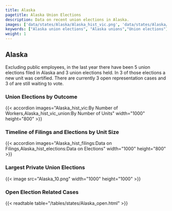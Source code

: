 ```yaml
---
title: Alaska
pagetitle: Alaska Union Elections
description: Data on recent union elections in Alaska.
images: ['data/states/Alaska/Alaska_hist_vic.png', 'data/states/Alaska/Alaska_hist_size.png', 'data/states/Alaska/Alaska_10.png']
keywords: ["Alaska union elections", "Alaska unions","Union elections"]
weight: 1
---
```

##  Alaska

Excluding public employees, in the last year there have been 5 union elections filed in Alaska and 3 union elections held. In 3 of those elections a new unit was certified. There are currently 3 open representation cases and 3 of are still waiting to vote.

### Union Elections by Outcome
{{< accordion images="Alaska_hist_vic:By Number of Workers,Alaska_hist_vic_union:By Number of Units" width="1000" height="800" >}}

### Timeline of Filings and Elections by Unit Size
{{< accordion images="Alaska_hist_filings:Data on Filings,Alaska_hist_elections:Data on Elections" width="1000" height="800" >}}

### Largest Private Union Elections
{{< image src="Alaska_10.png" width="1000" height="1000"  >}}

### Open Election Related Cases
{{< readtable table="/tables/states/Alaska_open.html" >}}

